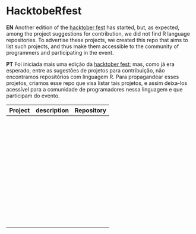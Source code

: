 # HacktobeRfest

**EN**
Another edition of the [hacktober fest](https://hacktoberfest.digitalocean.com/) has started, but, as expected, among the project suggestions for contribution, we did not find R language repositories. To advertise these projects, we created this repo that aims to list such projects, and thus make them accessible to the community of programmers and participating in the event.

**PT**
Foi iniciada mais uma edição da [hacktober fest](https://hacktoberfest.digitalocean.com/); mas, como já era esperado, entre as sugestões de projetos para contribuição, não encontramos repositórios com linguagem R. Para propagandear esses projetos, criamos esse repo que visa listar tais projetos, e assim deixa-los acessível para a comunidade de programadores nessa linguagem e que participam do evento. 


| Project | description | Repository |
|------|------|------|
|      |      |      |
|      |      |      |
|      |      |      |
|      |      |      |
|      |      |      |
|      |      |      |
|      |      |      |
|      |      |      |
|      |      |      |
|      |      |      |
|      |      |      |
|      |      |      |
|      |      |      |
|      |      |      |
|      |      |      |
|      |      |      |
|      |      |      |
|      |      |      |
|      |      |      |
|      |      |      |
|      |      |      |
|      |      |      |
|      |      |      |
|      |      |      |
|      |      |      |
|      |      |      |
|      |      |      |
|      |      |      |
|      |      |      |
|      |      |      |
|      |      |      |
|      |      |      |
|      |      |      |
|      |      |      |
|      |      |      |
|      |      |      |
|      |      |      |
|      |      |      |
|      |      |      |
|      |      |      |
|      |      |      |
|      |      |      |
|      |      |      |
|      |      |      |
|      |      |      |
|      |      |      |
|      |      |      |
|      |      |      |
|      |      |      |
|      |      |      |
